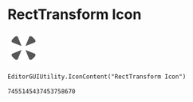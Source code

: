 # RectTransform Icon
![](/img/RectTransform%20Icon.png)

``` CSharp
EditorGUIUtility.IconContent("RectTransform Icon")
```
```
7455145437453758670
```
